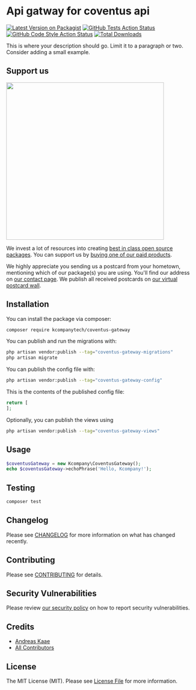 # Api gatway for coventus api

[![Latest Version on Packagist](https://img.shields.io/packagist/v/kcompanytech/coventus-gateway.svg?style=flat-square)](https://packagist.org/packages/kcompanytech/coventus-gateway)
[![GitHub Tests Action Status](https://img.shields.io/github/actions/workflow/status/kcompanytech/coventus-gateway/run-tests.yml?branch=main&label=tests&style=flat-square)](https://github.com/kcompanytech/coventus-gateway/actions?query=workflow%3Arun-tests+branch%3Amain)
[![GitHub Code Style Action Status](https://img.shields.io/github/actions/workflow/status/kcompanytech/coventus-gateway/fix-php-code-style-issues.yml?branch=main&label=code%20style&style=flat-square)](https://github.com/kcompanytech/coventus-gateway/actions?query=workflow%3A"Fix+PHP+code+style+issues"+branch%3Amain)
[![Total Downloads](https://img.shields.io/packagist/dt/kcompanytech/coventus-gateway.svg?style=flat-square)](https://packagist.org/packages/kcompanytech/coventus-gateway)

This is where your description should go. Limit it to a paragraph or two. Consider adding a small example.

## Support us

[<img src="https://github-ads.s3.eu-central-1.amazonaws.com/coventus-gateway.jpg?t=1" width="419px" />](https://spatie.be/github-ad-click/coventus-gateway)

We invest a lot of resources into creating [best in class open source packages](https://spatie.be/open-source). You can support us by [buying one of our paid products](https://spatie.be/open-source/support-us).

We highly appreciate you sending us a postcard from your hometown, mentioning which of our package(s) you are using. You'll find our address on [our contact page](https://spatie.be/about-us). We publish all received postcards on [our virtual postcard wall](https://spatie.be/open-source/postcards).

## Installation

You can install the package via composer:

```bash
composer require kcompanytech/coventus-gateway
```

You can publish and run the migrations with:

```bash
php artisan vendor:publish --tag="coventus-gateway-migrations"
php artisan migrate
```

You can publish the config file with:

```bash
php artisan vendor:publish --tag="coventus-gateway-config"
```

This is the contents of the published config file:

```php
return [
];
```

Optionally, you can publish the views using

```bash
php artisan vendor:publish --tag="coventus-gateway-views"
```

## Usage

```php
$coventusGateway = new Kcompany\CoventusGateway();
echo $coventusGateway->echoPhrase('Hello, Kcompany!');
```

## Testing

```bash
composer test
```

## Changelog

Please see [CHANGELOG](CHANGELOG.md) for more information on what has changed recently.

## Contributing

Please see [CONTRIBUTING](CONTRIBUTING.md) for details.

## Security Vulnerabilities

Please review [our security policy](../../security/policy) on how to report security vulnerabilities.

## Credits

- [Andreas Kaae](https://github.com/kcompanytech)
- [All Contributors](../../contributors)

## License

The MIT License (MIT). Please see [License File](LICENSE.md) for more information.

